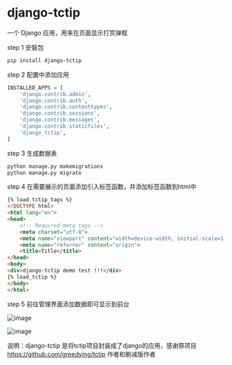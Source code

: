 # django-tctip
一个 Django 应用，用来在页面显示打赏弹框

step 1
安裝包
```bash
pip install django-tctip
```

step 2
配置中添加应用
```python
INSTALLED_APPS = [
    'django.contrib.admin',
    'django.contrib.auth',
    'django.contrib.contenttypes',
    'django.contrib.sessions',
    'django.contrib.messages',
    'django.contrib.staticfiles',
    'django_tctip',
]
```

step 3
生成数据表
```bash
python manage.py makemigrations
python manage.py migrate
```

step 4
在需要展示的页面添加引入标签函数，并添加标签函数到html中
```html
{% load tctip_tags %}
<!DOCTYPE html>
<html lang="en">
<head>
    <!-- Required meta tags -->
    <meta charset="utf-8">
    <meta name="viewport" content="width=device-width, initial-scale=1, shrink-to-fit=no">
    <meta name="referrer" content="origin">
    <title>Title</title>
</head>
<body>
<div>django-tctip demo test !!!</div>
{% load_tctip %}
</body>
</html>

```

step 5
前往管理界面添加数据即可显示到前台

![image](https://user-images.githubusercontent.com/30201215/87426543-e5c72a00-c611-11ea-9168-fec998895240.png)

![image](https://user-images.githubusercontent.com/30201215/87426590-fe374480-c611-11ea-895b-d587e81b7c7e.png)

说明：django-tctip 是将tctip项目封装成了django的应用，感谢原项目 https://github.com/greedying/tctip 作者和删减版作者